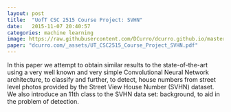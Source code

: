 ```yaml
---
layout: post
title:  "UofT CSC 2515 Course Project: SVHN"
date:   2015-11-07 20:40:57
categories: machine learning
image: https://raw.githubusercontent.com/DCurro/dcurro.github.io/master/_assets/svhn_cover.png
paper: "dcurro.com/_assets/UT_CSC2515_Course_Project_SVHN.pdf"
---
```

In this paper we attempt to obtain similar results to the state-of-the-art using a very well known and very simple Convolutional Neural Network architecture, to classify and further, to detect, house numbers from street level photos provided by the Street View House Number (SVHN) dataset. We also introduce an 11th class to the SVHN data set: background, to aid in the problem of detection.